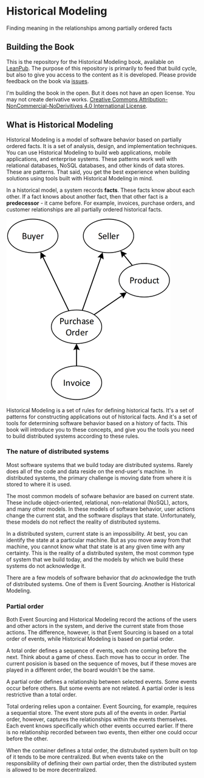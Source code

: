 # Historical Modeling

Finding meaning in the relationships among partially ordered facts

## Building the Book

This is the repository for the Historical Modeling book, available on [LeanPub](https://leanpub.com/historicalmodeling). The purpose of this repository is primarily to feed that build cycle, but also to give you access to the content as it is developed. Please provide feedback on the book via [issues](https://github.com/michaellperry/historicalmodeling/issues).

I'm building the book in the open. But it does not have an open license. You may not create derivative works. [Creative Commons Attribution-NonCommercial-NoDerivitives 4.0 International License](https://github.com/michaellperry/historicalmodeling/blob/master/LICENSE.md).

## What is Historical Modeling

Historical Modeling is a model of software behavior based on partially ordered facts. It is a set of analysis, design, and implementation techniques. You can use Historical Modeling to build web applications, mobile applications, and enterprise systems. These patterns work well with relational databases, NoSQL databases, and other kinds of data stores. These are patterns. That said, you get the best experience when building solutions using tools built with Historical Modeling in mind.

In a historical model, a system records **facts**. These facts know about each other. If a fact knows about another fact, then that other fact is a **predecessor** - it came before. For example, invoices, purchase orders, and customer relationships are all partially ordered historical facts.

![Customer invoice model](manuscript/images/InvoiceFact.png)

Historical Modeling is a set of rules for defining historical facts. It's a set of patterns for constructing applications out of historical facts. And it's a set of tools for determining software behavior based on a history of facts. This book will introduce you to these concepts, and give you the tools you need to build distributed systems according to these rules.

### The nature of distributed systems

Most software systems that we build today are distributed systems. Rarely does all of the code and data reside on the end-user's machine. In distributed systems, the primary challenge is moving date from where it is stored to where it is used.

The most common models of sofware  behavior are based on current state. These include object-oriented, relational, non-relational (NoSQL), actors, and many other models. In these models of software behavior, user actions change the current stat, and the software displays that state. Unfortunately, these models do not reflect the reality of distributed systems.

In a distributed system, current state is an impossibility. At best, you can identify the state at a particular machine. But as you move away from that machine, you cannot know what that state is at any given time with any certainty. This is the reality of a distributed system, the most common type of system that we build today, and the models by which we build these systems do not acknowledge it.

There are a few models of software behavior that *do* acknowledge the truth of distributed systems. One of them is Event Sourcing. Another is Historical Modeling.

### Partial order

Both Event Sourcing and Historical Modeling record the actions of the users and other actors in the system, and derive the current state from those actions. The difference, however, is that Event Sourcing is based on a total order of events, while Historical Modeling is based on partial order.

A total order defines a sequence of events, each one coming before the next. Think about a game of chess. Each move has to occur in order. The current posision is based on the sequence of moves, but if these moves are played in a different order, the board wouldn't be the same.

A partial order defines a relationship between selected events. Some events occur before others. But some events are not related. A partial order is less restrictive than a total order.

Total ordering relies upon a container. Event Sourcing, for example, requires a sequential store. The event store puts all of the events in order. Partial order, however, captures the relationships within the events themselves. Each event knows specifically which other events occurred earlier. If there is no relationship recorded between two events, then either one could occur before the other.

When the container defines a total order, the distrubuted system built on top of it tends to be more centralized. But when events take on the responsibility of defining their own partial order, then the distributed system is allowed to be more decentralized.